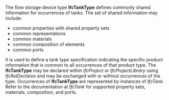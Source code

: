 ﻿The flow storage device type **IfcTankType** defines commonly shared information for occurrences of tanks. The set of shared information may include:

* common properties with shared property sets
* common representations
* common materials
* common composition of elements
* common ports

It is used to define a tank type specification indicating the specific product information that is common to all occurrences of that product type. The **IfcTankType** may be declared within _IfcProject_ or _IfcProjectLibrary_ using _IfcRelDeclares_ and may be exchanged with or without occurrences of the type. Occurrences of **IfcTankType** are represented by instances of _IfcTank_. Refer to the documentation at _IfcTank_ for supported property sets, materials, composition, and ports.
